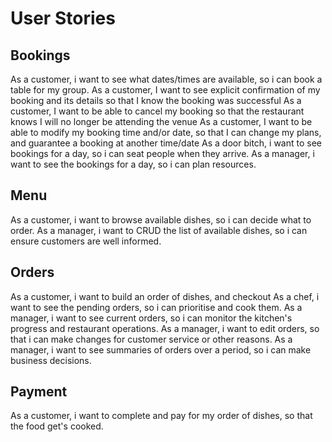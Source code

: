 # User Stories

## Bookings

As a customer, i want to see what dates/times are available, so i can book a table for my group.
As a customer, I want to see explicit confirmation of my booking and its details so that I know the booking was successful
As a customer, I want to be able to cancel my booking so that the restaurant knows I will no longer be attending the venue
As a customer, I want to be able to modify my booking time and/or date, so that I can change my plans, and guarantee a booking at another time/date
As a door bitch, i want to see bookings for a day, so i can seat people when they arrive.
As a manager, i want to see the bookings for a day, so i can plan resources.

## Menu

As a customer, i want to browse available dishes, so i can decide what to order.
As a manager, i want to CRUD the list of available dishes, so i can ensure customers are well informed.

## Orders

As a customer, i want to build an order of dishes, and checkout
As a chef, i want to see the pending orders, so i can prioritise and cook them.
As a manager, i want to see current orders, so i can monitor the kitchen's progress and restaurant operations.
As a manager, i want to edit orders, so that i can make changes for customer service or other reasons.
As a manager, i want to see summaries of orders over a period, so i can make business decisions.

## Payment

As a customer, i want to complete and pay for my order of dishes, so that the food get's cooked.

